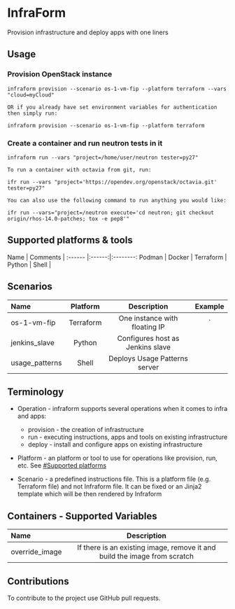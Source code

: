 # InfraForm

Provision infrastructure and deploy apps with one liners

## Usage

### Provision OpenStack instance

    infraform provision --scenario os-1-vm-fip --platform terraform --vars "cloud=myCloud"

    OR if you already have set environment variables for authentication then simply run:

    infraform provision --scenario os-1-vm-fip --platform terraform

### Create a container and run neutron tests in it

    infraform run --vars "project=/home/user/neutron tester=py27"

    To run a container with octavia from git, run:

    ifr run --vars "project='https://opendev.org/openstack/octavia.git' tester=py27"

    You can also use the following command to run anything you would like:

    ifr run --vars="project=/neutron execute='cd neutron; git checkout origin/rhos-14.0-patches; tox -e pep8'"

## Supported platforms & tools

Name | Comments | 
:------ |:------:|:--------:
Podman |
Docker |
Terraform |
Python |
Shell |

## Scenarios

Name | Platform | Description | Example
:------ |:------:|:--------:|:---------:
os-1-vm-fip | Terraform | One instance with floating IP | `
jenkins_slave | Python | Configures host as Jenkins slave |
usage_patterns | Shell | Deploys Usage Patterns server |

## Terminology

* Operation - infraform supports several operations when it comes to infra and apps:
    * provision - the creation of infrastructure
    * run - executing instructions, apps and tools on existing infrastructure
    * deploy - install and configure apps on existing infrastructure

* Platform - an platform or tool to use for operations like provision, run, etc. See [#Supported platforms](#supported-platforms)

* Scenario - a predefined instructions file. This is a platform file (e.g. Terraform file) and not Infraform file. It can be fixed or an Jinja2 template which will be then rendered by Infraform

## Containers - Supported Variables

Name | Description
:------ |:--------:
override_image | If there is an existing image, remove it and build the image from scratch

## Contributions

To contribute to the project use GitHub pull requests.
